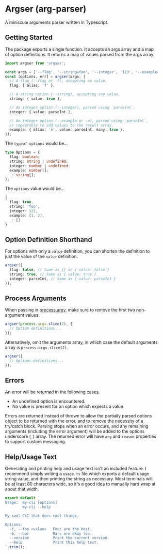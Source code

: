 # Argser (arg-parser)

A miniscule arguments parser written in Typescript.

## Getting Started

The package exports a single function. It accepts an args array and a map of option definitions. It returns a map of values parsed from the args array.

```ts
import argser from 'argser';

const args = ['--flag', '--string=foo', '--integer', '123', '--example=1', '-e', '2'];
const [options, err] = argser(args, {
  // A flag (--flag or -f), accepting no value.
  flag: { alias: 'f' },

  // A string option (--string), accepting one value.
  string: { value: true },

  // An integer option (--integer), parsed using `parseInt`.
  integer: { value: parseInt },

  // An integer option (--example or -e), parsed using `parseInt`,
  // repeatable to add values to the result array.
  example: { alias: 'e', value: parseInt, many: true },
});
```

The `typeof options` would be...

```ts
type Options = {
  flag: boolean;
  string: string | undefined;
  integer: number | undefined;
  example: number[];
  _: string[];
};
```

The `options` value would be...

```ts
{
  flag: true,
  string: 'foo',
  integer: 123,
  example: [1, 2],
  _: []
}
```

## Option Definition Shorthand

For options with only a `value` definition, you can shorten the definition to just the value of the `value` definition.

```ts
argser({
  flag: false, // Same as {} or { value: false }
  string: true, // Same as { value: true }
  integer: parseInt, // Same as { value: parseInt }
});
```

## Process Arguments

When passing in [process.argv](https://nodejs.org/docs/latest/api/process.html#process_process_argv), make sure to remove the first two non-argument values.

```ts
argser(process.argv.slice(2), {
  // Option definitions...
});
```

Alternatively, omit the arguments array, in which case the default arguments array is `process.argv.slice(2)`.

```ts
argser({
  // Options definitions...
});
```

## Errors

An error will be _returned_ in the following cases.

- An undefined option is encountered.
- No value is present for an option which expects a value.

Errors are returned instead of thrown to allow the partially parsed options object to be returned with the error, and to remove the necessity of a try/catch block. Parsing stops when an error occurs, and any remaining arguments (including the error argument) will be added to the options underscore (`_`) array. The returned error will have `arg` and `reason` properties to support custom messaging.

## Help/Usage Text

Generating and printing help and usage text isn't an included feature. I recommend simply writing a `usage.ts` file which exports a default usage string value, and then printing the string as necessary. Most terminals will be at least 80 characters wide, so it's a good idea to manually hard wrap at about that width.

```ts
export default `
Usage:  my-cli [options]
        my-cli --help

My cool CLI that does cool things.

Options:
  -f, --foo <value>   Foos are the best.
  -b, --bar           Bars are okay too.
  --version           Print the current version.
  --help              Print this help text.
`.trim();
```
